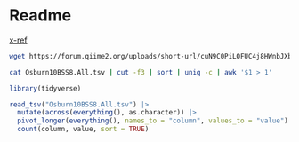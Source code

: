 # Readme

[x-ref](https://forum.qiime2.org/t/duplicate-barcode-error-but-barcodes-listed-are-not-the-same/33582/4)

```sh
wget https://forum.qiime2.org/uploads/short-url/cuN9C0PiLOFUC4j8HWnbJXbRdY7.tsv -O Osburn10BSS8.All.tsv
```

```sh
cat Osburn10BSS8.All.tsv | cut -f3 | sort | uniq -c | awk '$1 > 1'

```

```R
library(tidyverse)

read_tsv("Osburn10BSS8.All.tsv") |>
  mutate(across(everything(), as.character)) |>
  pivot_longer(everything(), names_to = "column", values_to = "value") |>
  count(column, value, sort = TRUE)
```
